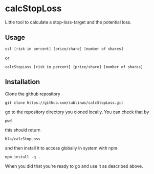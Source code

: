 # calcStopLoss
Little tool to calculate a stop-loss-target and the potential loss.
## Usage
	csl [risk in percent] [price/share] [number of shares]
or
	
	calcStopLoss [risk in percent] [price/share] [number of shares]

## Installation
Clone the github repository

	git clone https://github.com/sublinus/calcStopLoss.git

go to the repository directory you cloned locally. You can check that by

	pwd

this should return

	bla/calcStopLoss

and then install it to access globally in system with npm

	npm install -g .

When you did that you're ready to go and use it as described above.